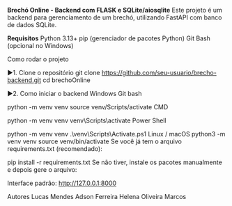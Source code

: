 **Brechó Online - Backend com FLASK e SQLite/aiosqlite**
Este projeto é um backend para gerenciamento de um brechó, utilizando FastAPI com banco de dados SQLite.

**Requisitos**
Python 3.13+
pip (gerenciador de pacotes Python)
Git Bash (opcional no Windows)

Como rodar o projeto

▶1. Clone o repositório
git clone https://github.com/seu-usuario/brecho-backend.git
cd brechoOnline

▶2. Como iniciar o backend
Windows
Git bash

python -m venv venv
source venv/Scripts/activate
CMD

python -m venv venv
venv\Scripts\activate
Power Shell

python -m venv venv
.\venv\Scripts\Activate.ps1
Linux / macOS
python3 -m venv venv
source venv/bin/activate
Se você já tem o arquivo requirements.txt (recomendado):

pip install -r requirements.txt
Se não tiver, instale os pacotes manualmente e depois gere o arquivo:

Interface padrão: http://127.0.0.1:8000

Autores
Lucas Mendes
Adson Ferreira
Helena Oliveira
Marcos
